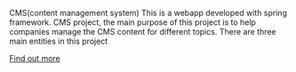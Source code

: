CMS(content management system)
This is a webapp developed with spring framework.
CMS project, the main purpose of this project is to help companies manage the CMS
content for different topics. There are three main entities in this project


[Find out more](https://spring.io/)



